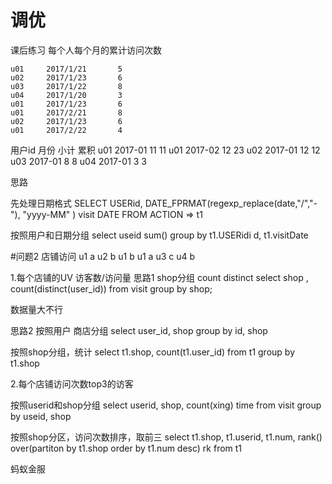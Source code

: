 # 调优

课后练习
每个人每个月的累计访问次数

```
u01     2017/1/21       5
u02     2017/1/23       6
u03     2017/1/22       8
u04     2017/1/20       3
u01     2017/1/23       6
u01     2017/2/21       8
u02     2017/1/23       6
u01     2017/2/22       4
```

用户id	月份	小计	累积
u01	2017-01	11	11
u01	2017-02	12	23
u02	2017-01	12	12
u03	2017-01	8	8
u04	2017-01	3	3

思路

先处理日期格式
SELECT USERid, DATE_FPRMAT(regexp_replace(date,"/","-"), "yyyy-MM" ) visit DATE FROM ACTION     => t1

按照用户和日期分组
select useid sum()  group by  t1.USERidi   d, t1.visitDate

#问题2
店铺访问
u1	a
u2	b
u1	b
u1	a
u3	c
u4	b

1.每个店铺的UV 访客数/访问量
思路1 shop分组 count distinct
select shop , count(distinct(user_id)) from visit group by shop;

数据量大不行

思路2
按照用户 商店分组
select user_id, shop group by id, shop

按照shop分组，统计
select t1.shop, count(t1.user_id)
from t1 group by t1.shop

2.每个店铺访问次数top3的访客

按照userid和shop分组
select userid, shop, count(xing) time
from visit
group by useid, shop

按照shop分区，访问次数排序，取前三
select t1.shop, t1.userid, t1.num, rank() over(partiton by t1.shop order by t1.num desc) rk
from t1


蚂蚁金服
